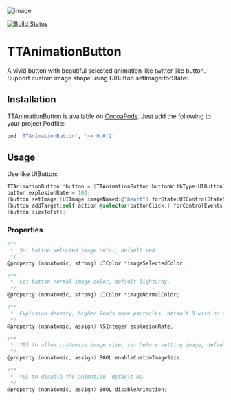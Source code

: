 ![image](https://github.com/StoryOfMyLife/TTAnimationButton/blob/master/TTAnimationButtonExample/TTAnimationButtonExample/ScreenShot.gif)

[![Build Status](https://travis-ci.org/facebook/pop.svg)](https://travis-ci.org/facebook/pop)

# TTAnimationButton
A vivid button with beautiful selected animation like twitter like button.
Support custom image shape using UIButton setImage:forState:.

## Installation

TTAnimationButton is available on [CocoaPods](http://cocoapods.org). Just add the following to your project Podfile:

```ruby
pod 'TTAnimationButton', '~> 0.0.2'
```

## Usage

Use like UIButton:

```objective-c
TTAnimationButton *button = [TTAnimationButton buttonWithType:UIButtonTypeCustom];
button.explosionRate = 100;
[button setImage:[UIImage imageNamed:@"heart"] forState:UIControlStateNormal];
[button addTarget:self action:@selector(buttonClick:) forControlEvents:UIControlEventTouchUpInside];
[button sizeToFit];
```

### Properties

```objective-c
/**
 *  Set button selected image color, default red.
 */
@property (nonatomic, strong) UIColor *imageSelectedColor;

/**
 *  Set button normal image color, default lightGray.
 */
@property (nonatomic, strong) UIColor *imageNormalColor;

/**
 *  Explosion density, higher leads more particles, default 0 with no explosion.
 */
@property (nonatomic, assign) NSInteger explosionRate;

/**
 *  YES to allow customize image size, set before setting image, default NO.
 */
@property (nonatomic, assign) BOOL enableCustomImageSize;

/**
 *  YES to disable the animation, default NO.
 */
@property (nonatomic, assign) BOOL disableAnimation;
```
